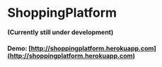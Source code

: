 # ShoppingPlatform

**(Currently still under development)**

#### **Demo:** [http://shoppingplatform.herokuapp.com](http://shoppingplatform.herokuapp.com)
